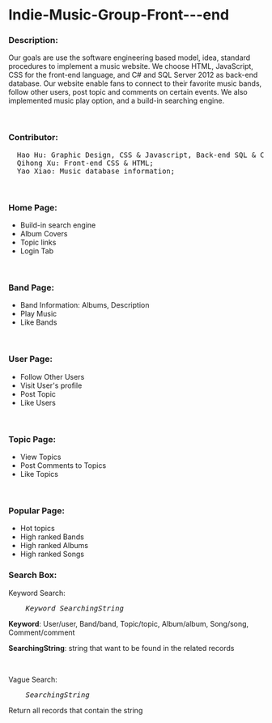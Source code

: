 # Indie-Music-Group-Front---end
<h3>Description:</h3>
<p>Our goals are use the software engineering based model, idea, standard procedures to implement a music website. We choose HTML, JavaScript, CSS for the front-end language, and C# and SQL Server 2012 as back-end database. Our website enable fans to connect to their favorite music bands, follow other users, post topic and comments on certain events. We also implemented music play option, and a build-in searching engine.</p>
<br/>

<h3>Contributor:</h3>
<pre>
  Hao Hu: Graphic Design, CSS & Javascript, Back-end SQL & C#;
  Qihong Xu: Front-end CSS & HTML;
  Yao Xiao: Music database information;
</pre>

<br/>
<h3>Home Page:</h3>
<ul>
<li>Build-in search engine</li>
<li>Album Covers</li>
<li>Topic links</li>
<li>Login Tab</li>
</ul>

<br/>
<h3>Band Page:</h3>
<ul>
<li>Band Information: Albums, Description</li>
<li>Play Music</li>
<li>Like Bands</li>
</ul>
<br/>

<h3>User Page:</h3>
<ul>
<li>Follow Other Users</li>
<li>Visit User's profile</li>
<li>Post Topic</li>
<li>Like Users</li>
</ul>
<br/>

<h3>Topic Page:</h3>
<ul>
<li>View Topics</li>
<li>Post Comments to Topics</li>
<li>Like Topics</li>
</ul>
<br/>

<h3>Popular Page:</h3>
<ul>
<li>Hot topics</li>
<li>High ranked Bands</li>
<li>High ranked Albums</li>
<li>High ranked Songs</li>
</ul>

<h3>Search Box:</h3>
<p>Keyword Search:</p>
<pre>
    <i>Keyword SearchingString</i>
</pre>
<p><b>Keyword</b>: User/user, Band/band, Topic/topic, Album/album, Song/song, Comment/comment </p>
<p><b>SearchingString</b>: string that want to be found in the related records</p>
<br/>

<p>Vague Search:</p>
<pre>
    <i>SearchingString</i>
</pre>
<p>Return all records that contain the string</p>
